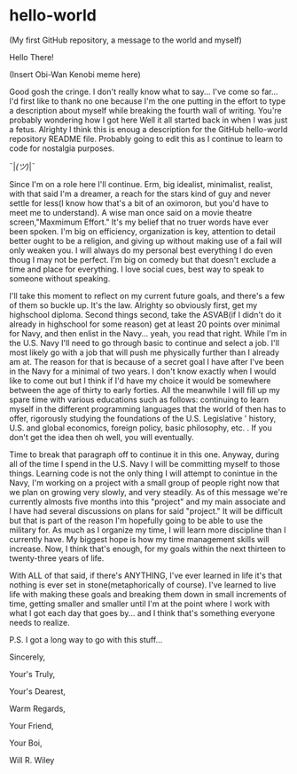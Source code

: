 # hello-world
(My first GitHub repository, a message to the world and myself)

Hello There!

(Insert Obi-Wan Kenobi meme here)

  Good gosh the cringe. I don't really know what to say... I've come so far... I'd first like to thank no one because I'm the one  putting in the effort to type a description about myself while breaking the fourth wall of writing. You're probably wondering how I got here Well it all started back in when I was just a fetus. Alrighty I think this is enoug a description for the GitHub hello-world repository README file. Probably going to edit this as I continue to learn to code for nostalgia purposes.  

¯|_(ツ)_|¯

  Since I'm on a role here I'll continue. Erm, big idealist, minimalist, realist, with that said I'm a dreamer, a reach for the stars kind of guy and never settle for less(I know how that's a bit of an oximoron, but you'd have to meet me to understand). A wise man once said on a movie theatre screen,"Maxmimum Effort." It's my belief that no truer words have ever been spoken. I'm big on efficiency, organization is key, attention to detail better ought to be a religion, and giving up without making use of a fail will only weaken you. I will always do my personal best everything I do even thoug I may not be perfect. I'm big on comedy but that doesn't exclude a time and place for everything. I love social cues, best way to speak to someone without speaking.

  I'll take this moment to reflect on my current future goals, and there's a few of them so buckle up. It's the law. Alrighty so obviously first, get my highschool diploma. Second things second, take the ASVAB(if I didn't do it already in highschool for some reason) get at least 20 points over minimal for Navy, and then enlist in the Navy... yeah, you read that right. While I'm in the U.S. Navy I'll need to go through basic to continue and select a job. I'll most likely go with a job that will push me physically further than I already am at. The reason for that is because of a secret goal I have after I've been in the Navy for a minimal of two years. I don't know exactly when I would like to come out but I think if I'd have my choice it would be somewhere between the age of thirty to  early forties. All the meanwhile I will fill up my spare time with various educations such as follows: continuing to learn myself in the different programming languages that the world of then has to offer, rigorously studying the foundations of the U.S. Legislative ' history, U.S. and global economics, foreign policy, basic philosophy, etc. . If you don't get the idea then oh well, you will eventually.

  Time to break that paragraph off to continue it in this one. Anyway, during all of the time I spend in the U.S. Navy I will be committing myself to those things. Learning code is not the only thing I will attempt to conintue in the Navy, I'm working on a project with a small group of people right now that we plan on growing very slowly, and very steadily. As of this message we're currently almosts five months into this "project" and my main associate and I have had several discussions on plans for said "project." It will be difficult but that is part of the reason I'm hopefully going to be able to use the military for. As much as I organize my time, I will learn more discipline than I currently have. My biggest hope is how my time management skills will increase. Now, I think that's enough, for my goals within the next thirteen to twenty-three years of life.

  With ALL of that said, if there's ANYTHING, I've ever learned in life it's that nothing is ever set in stone(metaphorically of course). I've learned to live life with making these goals and breaking them down in small increments of time, getting smaller and smaller until I'm at the point where I work with what I got each day that goes by... and I think that's something everyone needs to realize.


P.S. I got a long way to go with this stuff...




Sincerely,

Your's Truly,

Your's Dearest,

Warm Regards,

Your Friend,

Your Boi,

Will R. Wiley
